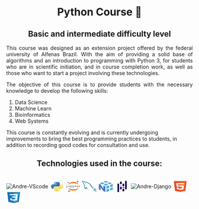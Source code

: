 <h1 align = "center">
  Python Course 🐍
</h1>

<h2 align = "center">
  Basic and intermediate difficulty level
</h2>

<p align = "justify">
  This course was designed as an extension project offered by the federal university of Alfenas Brazil. With the aim of providing a solid base of algorithms and an introduction to   programming with Python 3, for students who are in scientific initiation, and in course completion work, as well as those who want to start a project involving these technologies. 
</p>

<p align = "justify">
   The objective of this course is to provide students with the necessary knowledge to develop the following skills:
    <ol>
        <li>Data Science</li>
        <li>Machine Learn</li>
        <li>Bioinformatics</li>
        <li>Web Systems</li>
    </ol>
</p>

<p>
  This course is constantly evolving and is currently undergoing improvements to bring the best programming practices to students, in addition to recording good codes for consultation   and use.
</p>

<h2 align = "center">
  Technologies used in the course:
</h2>
<div style="display: inline_block"><br>
  <img align="center" alt="Andre-VScode" height="30" width="40" src="https://cdn.jsdelivr.net/gh/devicons/devicon@latest/icons/vscode/vscode-original.svg">
  <img align="center" alt="Andre-Python" height="30" width="40" src="https://raw.githubusercontent.com/devicons/devicon/master/icons/python/python-original.svg">
  <img align="center" alt="Andre-jupyter" height="30" width="40" src="https://raw.githubusercontent.com/devicons/devicon/master/icons/jupyter/jupyter-original-wordmark.svg">
  <img align="center" alt="Andre-MySQL" height="30" width="40" src="https://raw.githubusercontent.com/devicons/devicon/master/icons/mysql/mysql-original.svg">
  <img align="center" alt="Andre-numpy" height="30" width="40" src="https://raw.githubusercontent.com/devicons/devicon/master/icons/numpy/numpy-original.svg">
  <img align="center" alt="Andre-pandas" height="30" width="40" src="https://raw.githubusercontent.com/devicons/devicon/master/icons/pandas/pandas-original.svg">
  <img align="center" alt="Andre-Django" height="30" width="40" src="https://cdn.jsdelivr.net/gh/devicons/devicon@latest/icons/django/django-plain.svg">
  <img align="center" alt="Andre-HTML" height="30" width="40" src="https://raw.githubusercontent.com/devicons/devicon/master/icons/html5/html5-original.svg">
  <img align="center" alt="Andre-CSS" height="30" width="40" src="https://raw.githubusercontent.com/devicons/devicon/master/icons/css3/css3-original.svg">
</div>



